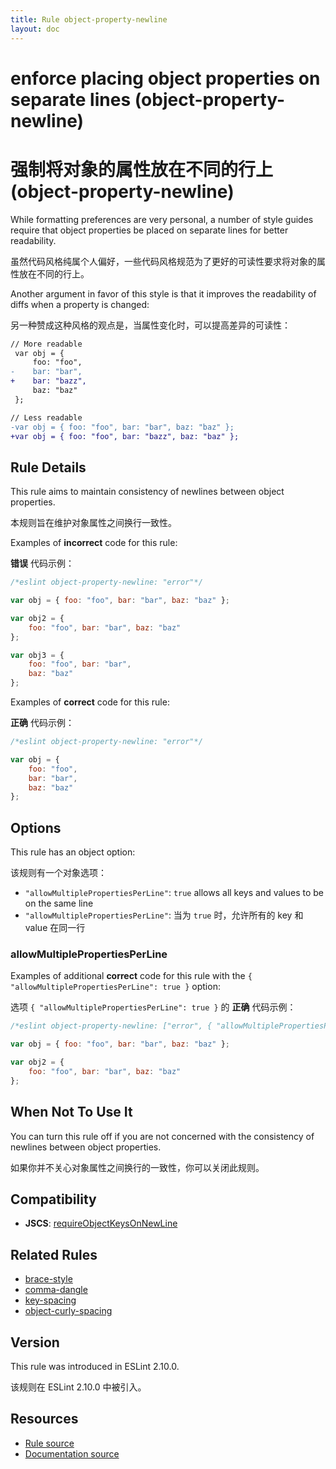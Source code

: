 ```yaml
---
title: Rule object-property-newline
layout: doc
---
```

<!-- Note: No pull requests accepted for this file. See README.md in the root directory for details. -->

# enforce placing object properties on separate lines (object-property-newline)

# 强制将对象的属性放在不同的行上 (object-property-newline)

While formatting preferences are very personal, a number of style guides require that object properties be placed on separate lines for better readability.

虽然代码风格纯属个人偏好，一些代码风格规范为了更好的可读性要求将对象的属性放在不同的行上。

Another argument in favor of this style is that it improves the readability of diffs when a property is changed:

另一种赞成这种风格的观点是，当属性变化时，可以提高差异的可读性：

```diff
// More readable
 var obj = {
     foo: "foo",
-    bar: "bar",
+    bar: "bazz",
     baz: "baz"
 };
```

```diff
// Less readable
-var obj = { foo: "foo", bar: "bar", baz: "baz" };
+var obj = { foo: "foo", bar: "bazz", baz: "baz" };
```

## Rule Details

This rule aims to maintain consistency of newlines between object properties.

本规则旨在维护对象属性之间换行一致性。

Examples of **incorrect** code for this rule:

**错误** 代码示例：

```js
/*eslint object-property-newline: "error"*/

var obj = { foo: "foo", bar: "bar", baz: "baz" };

var obj2 = {
    foo: "foo", bar: "bar", baz: "baz"
};

var obj3 = {
    foo: "foo", bar: "bar",
    baz: "baz"
};
```

Examples of **correct** code for this rule:

**正确** 代码示例：

```js
/*eslint object-property-newline: "error"*/

var obj = {
    foo: "foo",
    bar: "bar",
    baz: "baz"
};
```

## Options

This rule has an object option:

该规则有一个对象选项：

* `"allowMultiplePropertiesPerLine"`: `true` allows all keys and values to be on the same line
* `"allowMultiplePropertiesPerLine"`: 当为 `true` 时，允许所有的 key 和 value 在同一行

### allowMultiplePropertiesPerLine

Examples of additional **correct** code for this rule with the `{ "allowMultiplePropertiesPerLine": true }` option:

选项 `{ "allowMultiplePropertiesPerLine": true }` 的 **正确** 代码示例：

```js
/*eslint object-property-newline: ["error", { "allowMultiplePropertiesPerLine": true }]*/

var obj = { foo: "foo", bar: "bar", baz: "baz" };

var obj2 = {
    foo: "foo", bar: "bar", baz: "baz"
};
```

## When Not To Use It

You can turn this rule off if you are not concerned with the consistency of newlines between object properties.

如果你并不关心对象属性之间换行的一致性，你可以关闭此规则。

## Compatibility

* **JSCS**: [requireObjectKeysOnNewLine](http://jscs.info/rule/requireObjectKeysOnNewLine)

## Related Rules

* [brace-style](brace-style)
* [comma-dangle](comma-dangle)
* [key-spacing](key-spacing)
* [object-curly-spacing](object-curly-spacing)

## Version

This rule was introduced in ESLint 2.10.0.

该规则在 ESLint 2.10.0 中被引入。

## Resources

* [Rule source](https://github.com/eslint/eslint/tree/master/lib/rules/object-property-newline.js)
* [Documentation source](https://github.com/eslint/eslint/tree/master/docs/rules/object-property-newline.md)
